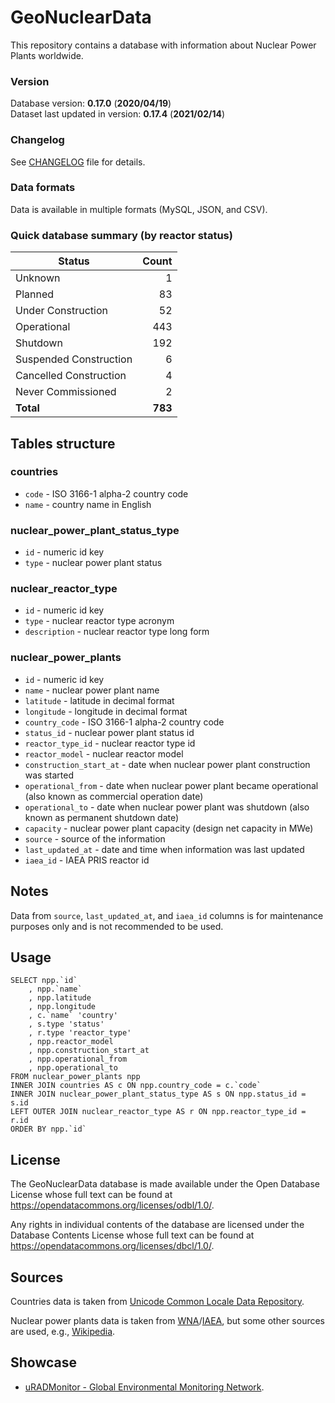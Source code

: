 # GeoNuclearData

This repository contains a database with information about Nuclear Power Plants worldwide.

### Version
Database version: **0.17.0** (**2020/04/19**)  
Dataset last updated in version: **0.17.4** (**2021/02/14**)

### Changelog

See [CHANGELOG](https://github.com/cristianst85/GeoNuclearData/blob/master/CHANGELOG.md) file for details.

### Data formats

Data is available in multiple formats (MySQL, JSON, and CSV).

### Quick database summary (by reactor status)

|**Status**            |**Count**|
|----------------------|--------:|
|Unknown               |        1|
|Planned               |       83|
|Under Construction    |       52|
|Operational           |      443|
|Shutdown              |      192|
|Suspended Construction|        6|
|Cancelled Construction|        4|
|Never Commissioned    |        2|
|**Total**             |  **783**|

## Tables structure

### countries
- `code` - ISO 3166-1 alpha-2 country code
- `name` - country name in English
 
### nuclear_power_plant_status_type
- `id` - numeric id key
- `type` - nuclear power plant status

### nuclear_reactor_type
- `id` - numeric id key
- `type` - nuclear reactor type acronym
- `description` - nuclear reactor type long form
 
### nuclear_power_plants
- `id` - numeric id key
- `name` - nuclear power plant name
- `latitude` - latitude in decimal format
- `longitude` - longitude in decimal format
- `country_code` - ISO 3166-1 alpha-2 country code
- `status_id` - nuclear power plant status id
- `reactor_type_id` - nuclear reactor type id
- `reactor_model` - nuclear reactor model
- `construction_start_at` - date when nuclear power plant construction was started
- `operational_from` - date when nuclear power plant became operational (also known as commercial operation date)
- `operational_to` - date when nuclear power plant was shutdown (also known as permanent shutdown date)
- `capacity` - nuclear power plant capacity (design net capacity in MWe)
- `source` - source of the information
- `last_updated_at` - date and time when information was last updated
- `iaea_id` - IAEA PRIS reactor id
 
## Notes
Data from `source`, `last_updated_at`, and `iaea_id` columns is for maintenance purposes only and is not recommended to be used.
 
## Usage
    SELECT npp.`id`
        , npp.`name`
        , npp.latitude
        , npp.longitude
        , c.`name` 'country'
        , s.type 'status'
        , r.type 'reactor_type'
        , npp.reactor_model
        , npp.construction_start_at
        , npp.operational_from
        , npp.operational_to
    FROM nuclear_power_plants npp
    INNER JOIN countries AS c ON npp.country_code = c.`code`
    INNER JOIN nuclear_power_plant_status_type AS s ON npp.status_id = s.id
    LEFT OUTER JOIN nuclear_reactor_type AS r ON npp.reactor_type_id = r.id
    ORDER BY npp.`id`

## License
The GeoNuclearData database is made available under the Open Database License whose full text can be found at https://opendatacommons.org/licenses/odbl/1.0/.
 
Any rights in individual contents of the database are licensed under the Database Contents License whose full text can be found at https://opendatacommons.org/licenses/dbcl/1.0/.
 
## Sources
Countries data is taken from [Unicode Common Locale Data Repository](https://github.com/unicode-cldr/cldr-localenames-full/blob/master/main/en/territories.json).

Nuclear power plants data is taken from [WNA](http://www.world-nuclear.org/information-library/facts-and-figures/reactor-database.aspx)/[IAEA](https://www.iaea.org/pris/), but some other sources are used, e.g., [Wikipedia](https://en.wikipedia.org/wiki/List_of_nuclear_power_stations).
 
## Showcase
- [uRADMonitor - Global Environmental Monitoring Network](http://www.uradmonitor.com).
